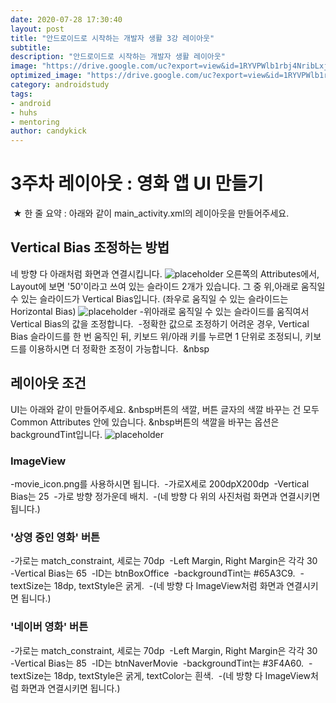 ```yaml
---
date: 2020-07-28 17:30:40
layout: post
title: "안드로이드로 시작하는 개발자 생활 3강 레이아웃"
subtitle:
description: "안드로이드로 시작하는 개발자 생활 레이아웃"
image: "https://drive.google.com/uc?export=view&id=1RYVPWlb1rbj4NribLxj7iO2iJQ5Hf1Ob"
optimized_image: "https://drive.google.com/uc?export=view&id=1RYVPWlb1rbj4NribLxj7iO2iJQ5Hf1Ob"
category: androidstudy
tags:
- android
- huhs
- mentoring
author: candykick
---
```


# 3주차 레이아웃 : 영화 앱 UI 만들기
&nbsp;★ 한 줄 요약 : 아래와 같이 main_activity.xml의 레이아웃을 만들어주세요.&nbsp;&nbsp;
## Vertical Bias 조정하는 방법 
네 방향 다 아래처럼 화면과 연결시킵니다.
![placeholder](https://drive.google.com/uc?export=view&id=1_NN7POmHcTh7oSL5qtaZHWMFfCPhrJGS "Large example image")
오른쪽의 Attributes에서, Layout에 보면 '50'이라고 쓰여 있는 슬라이드 2개가 있습니다. 그 중 위,아래로 움직일 수 있는 슬라이드가 Vertical Bias입니다. (좌우로 움직일 수 있는 슬라이드는 Horizontal Bias)
![placeholder](https://drive.google.com/uc?export=view&id=1eZp7CX0a3lnCF0BYnUR2i3Sw__l5ahYF "Large example image")
-위아래로 움직일 수 있는 슬라이드를 움직여서 Vertical Bias의 값을 조정합니다.&nbsp;
-정확한 값으로 조정하기 어려운 경우, Vertical Bias 슬라이드를 한 번 움직인 뒤, 키보드 위/아래 키를 누르면 1 단위로 조정되니, 키보드를 이용하시면 더 정확한 조정이 가능합니다.
&nbsp;&nbsp
## 레이아웃 조건
UI는 아래와 같이 만들어주세요.
&nbsp버튼의 색깔, 버튼 글자의 색깔 바꾸는 건 모두 Common Attributes 안에 있습니다.
&nbsp버튼의 색깔을 바꾸는 옵션은 backgroundTint입니다.
![placeholder](https://drive.google.com/uc?export=view&id=1RYVPWlb1rbj4NribLxj7iO2iJQ5Hf1Ob "Large example image")
### ImageView
-movie_icon.png를 사용하시면 됩니다.&nbsp;
-가로X세로 200dpX200dp&nbsp;
-Vertical Bias는 25&nbsp;
-가로 방향 정가운데 배치.&nbsp;
-(네 방향 다 위의 사진처럼 화면과 연결시키면 됩니다.)&nbsp;
&nbsp;
### '상영 중인 영화' 버튼
-가로는 match_constraint, 세로는 70dp&nbsp;
-Left Margin, Right Margin은 각각 30&nbsp;
-Vertical Bias는 65&nbsp;
-ID는 btnBoxOffice&nbsp;
-backgroundTint는 #65A3C9.&nbsp;
-textSize는 18dp, textStyle은 굵게.&nbsp;
-(네 방향 다 ImageView처럼 화면과 연결시키면 됩니다.)&nbsp;
&nbsp;
### '네이버 영화' 버튼
-가로는 match_constraint, 세로는 70dp&nbsp;
-Left Margin, Right Margin은 각각 30&nbsp;
-Vertical Bias는 85&nbsp;
-ID는 btnNaverMovie&nbsp;
-backgroundTint는 #3F4A60.&nbsp;
-textSize는 18dp, textStyle은 굵게, textColor는 흰색.&nbsp;
-(네 방향 다 ImageView처럼 화면과 연결시키면 됩니다.)&nbsp;
